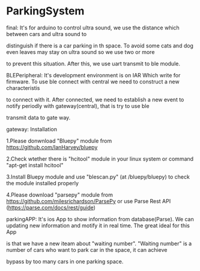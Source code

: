 # ParkingSystem
final:
    It's for arduino to  control ultra sound, we use the distance which between cars and ultra sound to 
 
  distinguish if there is a car parking in th space. To avoid some cats and dog even leaves may stay on ultra sound so we use two or more 
 
  to prevent this situation. After this, we use uart transmit to ble module. 

BLEPeripheral:
    It's development environment is on IAR Which write for firmware. To use ble connect with central we need to construct a new characteristis
  
  to connect with it. After connected, we need to establish  a new event to notify periodly with gateway(central), that is try to use ble 
  
  transmit data to gate way.

gateway:
  Installation

1.Please donwnload "Bluepy" module from https://github.com/IanHarvey/bluepy

2.Check wtether there is "hcitool" module in your linux system or command "apt-get install hcitool"
 
3.Install Bluepy module and use "blescan.py" (at /bluepy/bluepy) to check the module installed properly

4.Please download "parsepy" module from  https://github.com/milesrichardson/ParsePy or use Parse Rest API (https://parse.com/docs/rest/guide)
  

parkingAPP:
 It's ios  App to show information from database(Parse). We can updating new information and motify it in real time. The great ideal for this App 

 is that we have a new iteam about "waiting number". "Waiting number" is a number of cars who want to park car in the space, it can achieve 

 bypass by too many cars in one parking space.
  

  
